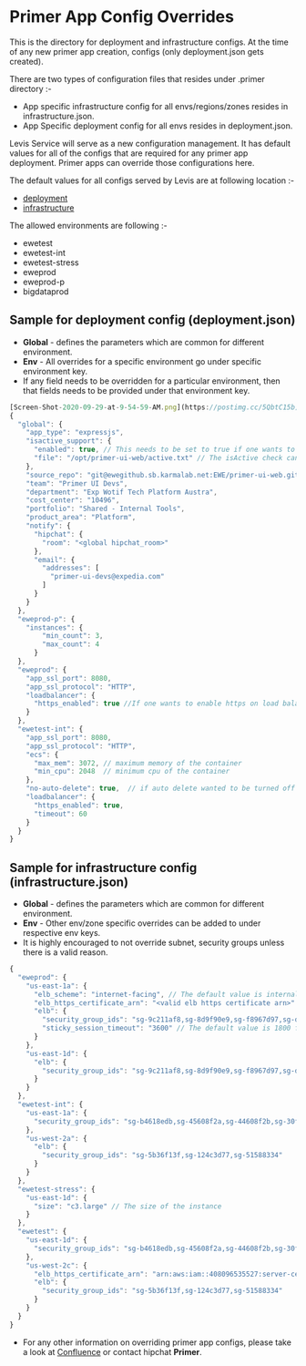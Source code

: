 Primer App Config Overrides
===========================

This is the directory for deployment and infrastructure configs. At the time of any new primer app creation, configs (only deployment.json gets created).

There are two types of configuration files that resides under .primer directory :-
 - App specific infrastructure config for all envs/regions/zones resides in infrastructure.json.
 - App Specific deployment config for all envs resides in deployment.json.
 
Levis Service will serve as a new configuration management. It has default values for all of the configs that are required for any primer app deployment. Primer apps can override 
those configurations here.

The default values for all configs served by Levis are at following location :-
 - [deployment](https://ewegithub.sb.karmalab.net/EWE/levis-lambda/tree/master/src/deployment/config) 
 - [infrastructure](https://ewegithub.sb.karmalab.net/EWE/levis-lambda/tree/master/src/infrastructure/config)

The allowed environments are following :-
 - ewetest
 - ewetest-int
 - ewetest-stress
 - eweprod
 - eweprod-p
 - bigdataprod
 
## Sample for deployment config (deployment.json)
 - **Global** - defines the parameters which are common for different environment.
 - **Env** - All overrides for a specific environment go under specific environment key. 
 - If any field needs to be overridden for a particular environment, then that fields needs to be provided under that environment key.

```javascript
[Screen-Shot-2020-09-29-at-9-54-59-AM.png](https://postimg.cc/5QbtC15b)
{
  "global": {
    "app_type": "expressjs",
    "isactive_support": {
      "enabled": true, // This needs to be set to true if one wants to override the isActive endpoint.
      "file": "/opt/primer-ui-web/active.txt" // The isActive check can be overriden. This is useful for the deployers to check whether the app is up.
    },
    "source_repo": "git@ewegithub.sb.karmalab.net:EWE/primer-ui-web.git",
    "team": "Primer UI Devs",
    "department": "Exp Wotif Tech Platform Austra",
    "cost_center": "10496",
    "portfolio": "Shared - Internal Tools",
    "product_area": "Platform",
    "notify": {
      "hipchat": {
        "room": "<global hipchat_room>"
      },
      "email": {
        "addresses": [
          "primer-ui-devs@expedia.com"
        ]
      }
    }
  },
  "eweprod-p": {
    "instances": {
        "min_count": 3,
        "max_count": 4
      }
  },
  "eweprod": {
    "app_ssl_port": 8080, 
    "app_ssl_protocol": "HTTP", 
    "loadbalancer": {
      "https_enabled": true //If one wants to enable https on load balancer, this field needs to be enabled.
    }
  },
  "ewetest-int": {
    "app_ssl_port": 8080,
    "app_ssl_protocol": "HTTP",
    "ecs": {
      "max_mem": 3072, // maximum memory of the container
      "min_cpu": 2048  // minimum cpu of the container
    },
    "no-auto-delete": true,  // if auto delete wanted to be turned off for any environment.
    "loadbalancer": {
      "https_enabled": true,
      "timeout": 60
    }
  }
}
```

## Sample for infrastructure config (infrastructure.json)

- **Global** - defines the parameters which are common for different environment.
- **Env** - Other env/zone specific overrides can be added to under respective env keys.
- It is highly encouraged to not override subnet, security groups unless there is a valid reason.

```javascript
{
  "eweprod": {
    "us-east-1a": {
      "elb_scheme": "internet-facing", // The default value is internal.
      "elb_https_certificate_arn": "<valid elb https certificate arn>"  // The default value can be checked in levis for this environment
      "elb": {
        "security_group_ids": "sg-9c211af8,sg-8d9f90e9,sg-f8967d97,sg-d727c8b8", // This needs to replaced completely if one wants to add a new or remove a security group.
        "sticky_session_timeout": "3600" // The default value is 1800 for all envs
      }
    },
    "us-east-1d": {
      "elb": {
        "security_group_ids": "sg-9c211af8,sg-8d9f90e9,sg-f8967d97,sg-d727c8b8"
      }
    }
  },
  "ewetest-int": {
    "us-east-1a": {
      "security_group_ids": "sg-b4618edb,sg-45608f2a,sg-44608f2b,sg-30f41a5f,sg-554e8c3a,sg-f746a998"
    },
    "us-west-2a": {
      "elb": {
        "security_group_ids": "sg-5b36f13f,sg-124c3d77,sg-51588334"
      }
    }
  },
  "ewetest-stress": {
    "us-east-1d": {
      "size": "c3.large" // The size of the instance
    }
  },
  "ewetest": {
    "us-east-1d": {
      "security_group_ids": "sg-b4618edb,sg-45608f2a,sg-44608f2b,sg-30f41a5f,sg-554e8c3a,sg-f746a998"
    },
    "us-west-2c": {
      "elb_https_certificate_arn": "arn:aws:iam::408096535527:server-certificate/wildcard.us-west-2.test.expedia.com", // elb https certificate arn
      "elb": {
        "security_group_ids": "sg-5b36f13f,sg-124c3d77,sg-51588334"
      }
    }
  }
}
```

 - For any other information on overriding primer app configs, please take a look at [Confluence](https://confluence/display/PRIMER/Primer+App+Config+Overrides) or contact hipchat **Primer**.
